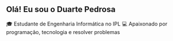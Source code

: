 ##  Olá! Eu sou o Duarte Pedrosa

🎓 Estudante de Engenharia Informática no IPL
💻 Apaixonado por programação, tecnologia e resolver problemas
